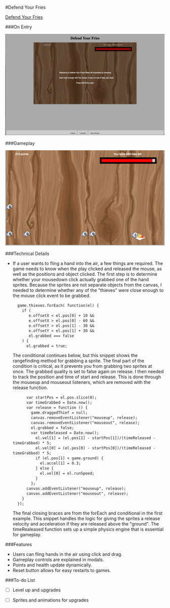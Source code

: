#Defend Your Fries

[Defend Your Fries][ghpages]

[ghpages]: http://hechlerp.github.io

###On Entry

![start_page]

###Gameplay

![gameplay]

###Technical Details

- If a user wants to fling a hand into the air, a few things are required. The game needs to know when the play clicked and released the mouse, as well as the positions and object clicked. The first step is to determine whether your mousedown click actually grabbed one of the hand sprites. Because the sprites are not separate objects from the canvas, I needed to determine whether any of the "thieves" were close enough to the mouse click event to be grabbed.

        game.thieves.forEach( function(el) {
          if (
             e.offsetX < el.pos[0] + 10 &&
             e.offsetX > el.pos[0] - 60 &&
             e.offsetY > el.pos[1] - 30 &&
             e.offsetY < el.pos[1] + 30 &&
             el.grabbed === false
          ) {
            el.grabbed = true;
            
  The conditional continues below, but this snippet shows the rangefinding method for grabbing a sprite. The final part of the condition is critical, as it prevents you from grabbing two sprites at once. The grabbed quality is set to false again on release. I then needed to track the position and time of start and release. This is done through the mouseup and mouseout listeners, which are removed with the release function.
  
            var startPos = el.pos.slice(0);
            var timeGrabbed = Date.now();
            var release = function () {
              game.draggedThief = null;
              canvas.removeEventListener("mouseup", release);
              canvas.removeEventListener("mouseout", release);
              el.grabbed = false;
              var timeReleased = Date.now();
                el.vel[1] = (el.pos[1] - startPos[1])/(timeReleased - timeGrabbed) * 5;
                el.vel[0] = (el.pos[0] - startPos[0])/(timeReleased - timeGrabbed) * 5;
                if (el.pos[1] < game.ground) {
                  el.accel[1] = 0.3;
                } else {
                  el.vel[0] = el.runSpeed;
                }
              };
            canvas.addEventListener("mouseup", release);
            canvas.addEventListener("mouseout", release);
          }
        });

  The final closing braces are from the forEach and conditional in the first example. This snippet handles the logic for giving the sprites a release velocity and acceleration if they are released above the "ground". The timeRealeased function sets up a simple physics engine that is essential for gameplay.

###Features

- Users can fling hands in the air using click and drag.
- Gameplay controls are explained in modals.
- Points and health update dynamically.
- Reset button allows for easy restarts to games.

###To-do List

- [ ] Level up and upgrades
- [ ] Sprites and animations for upgrades







[start_page]: ./assets/images/start_page.png
[gameplay]: ./assets/images/gameplay.png
